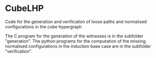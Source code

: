 # CubeLHP
Code for the generation and verification of loose paths and normalised configurations in the cube hypergraph 

The C program for the generation of the witnesses is in the subfolder "generation".
The python programs for the computation of the missing normalised configurations in the induction base case are in the subfolder "verification".
